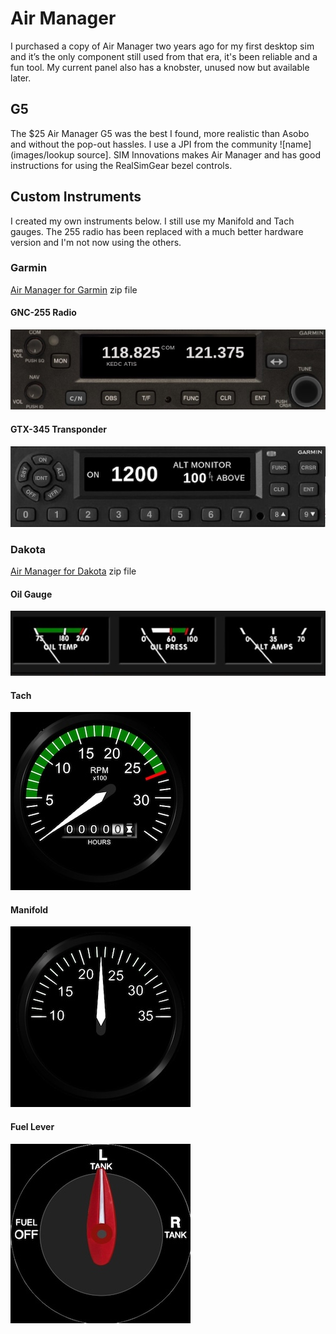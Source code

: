 # Air Manager

I purchased a copy of Air Manager two years ago for my first desktop sim and it’s the only component still used from that era, it's been reliable and a fun tool.  My current panel also has a knobster, unused now but available later.

## G5
The $25 Air Manager G5 was the best I found, more realistic than Asobo and without the pop-out hassles.  I use a JPI from the community ![name](images/lookup source].  SIM Innovations makes Air Manager and has good instructions for using the RealSimGear bezel controls.

## Custom Instruments
I created my own instruments below.  I still use my Manifold and Tach gauges.  The 255 radio has been replaced with a much better hardware version and I'm not now using the others.  

### Garmin
[Air Manager for Garmin](https://github.com/radiobillm/DakotaSim/archive/refs/tags/v1.0-airmanager-garmin.zip) zip file

#### GNC-255 Radio
![GNC255](images/am-gnc255.jpg)
  
#### GTX-345 Transponder
![GTX345](images/am-gtx345.jpg)


### Dakota
[Air Manager for Dakota](https://github.com/radiobillm/DakotaSim/archive/refs/tags/v1.0-airmanager-garmin.zip) zip file

#### Oil Gauge
![Air Manager Oil](images/am-pa-oil.jpg)

#### Tach
![Air Manager Tach](images/am-pa-tach.jpg)

#### Manifold
![Air Manager Mainford](images/am-pa-mp.jpg)

#### Fuel Lever
![Air Manager Fuel](images/am-pa-fuel-lever.jpg)
